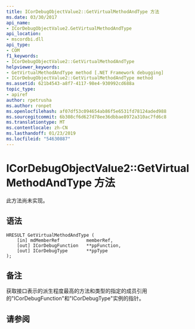 ```yaml
---
title: ICorDebugObjectValue2::GetVirtualMethodAndType 方法
ms.date: 03/30/2017
api_name:
- ICorDebugObjectValue2.GetVirtualMethodAndType
api_location:
- mscordbi.dll
api_type:
- COM
f1_keywords:
- ICorDebugObjectValue2::GetVirtualMethodAndType
helpviewer_keywords:
- GetVirtualMethodAndType method [.NET Framework debugging]
- ICorDebugObjectValue2::GetVirtualMethodAndType method
ms.assetid: 621b4543-a8f7-4117-98e4-930992cd688a
topic_type:
- apiref
author: rpetrusha
ms.author: ronpet
ms.openlocfilehash: af07df53c094654ab86f5e6531fd78124aded988
ms.sourcegitcommit: 6b308cf6d627d78ee36dbbae8972a310ac7fd6c8
ms.translationtype: MT
ms.contentlocale: zh-CN
ms.lasthandoff: 01/23/2019
ms.locfileid: "54630887"
---
```

# <a name="icordebugobjectvalue2getvirtualmethodandtype-method"></a>ICorDebugObjectValue2::GetVirtualMethodAndType 方法
此方法尚未实现。  
  
## <a name="syntax"></a>语法  
  
```  
HRESULT GetVirtualMethodAndType (  
    [in] mdMemberRef          memberRef,  
    [out] ICorDebugFunction   **ppFunction,  
    [out] ICorDebugType       **ppType  
);  
```  
  
## <a name="remarks"></a>备注  
 获取接口表示的派生程度最高的方法和类型的指定的成员引用的"ICorDebugFunction"和"ICorDebugType"实例的指针。  
  
## <a name="see-also"></a>请参阅


